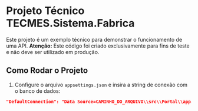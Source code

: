 # Projeto Técnico TECMES.Sistema.Fabrica

Este projeto é um exemplo técnico para demonstrar o funcionamento de uma API. **Atenção:** Este código foi criado exclusivamente para fins de teste e não deve ser utilizado em produção.

## Como Rodar o Projeto

1. Configure o arquivo `appsettings.json` e insira a string de conexão com o banco de dados:
```json
"DefaultConnection": "Data Source=CAMINHO_DO_ARQUIVO\\src\\Portal\\app.db"
